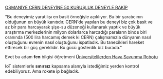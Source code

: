 [OSMANİYE CERN DENEYİNE 50 KURUŞLUK DENEYLE RAKİP](https://www.facebook.com/ORT80/videos/1919828961410026/)

"Bu deneyimiz yaratılışı en basit örneğiyle açıklıyor. Bu bir yaratıcının olduğunun en büyük kanıtıdır. CERN'de yapılan bu deneyi biz çok basit ve az bir para harcayarak şişe-su düzeneği kullanarak yaptık ve büyük araştırma merkezlerinin milyon dolarlarca harcadığı paraların binde biri oranında (500 lira harcamış demek ki CERN) çalışmamızla dünyanın nasıl oluştuğunu evrenin nasıl oluştuğunu ispatladık. Bu tanecikleri hareket ettirecek bir güç gereklidir. Bu gücü gösterdik biz burada."

Evet bu adam **fen** bilgisi öğretmeni
[Üniversitelilerden Hava Savunma Robotu](https://www.youtube.com/watch?v=1GYGN1BHVGM)

IoT sistemlerle **sınırsız** kapsama alanıyla istediğimiz yerden kontrol edebiliyoruz.
Ama rokete ip bağladık.

[](https://www.youtube.com/watch?v=W3JQMRkslVo)
